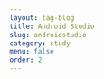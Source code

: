 ```yaml
---
layout: tag-blog
title: Android Studio
slug: androidstudio
category: study
menu: false
order: 2
---
```


